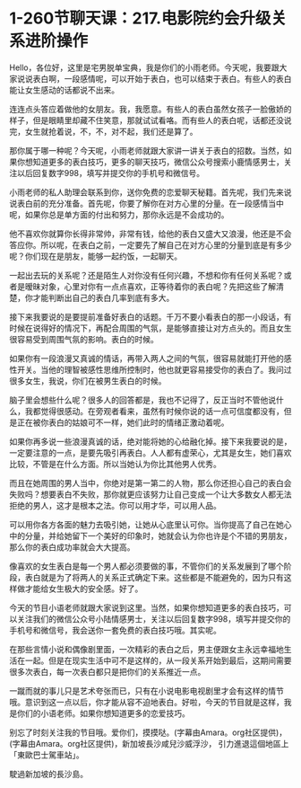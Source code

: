 # 1-260节聊天课：217.电影院约会升级关系进阶操作

Hello，各位好，这里是宅男脱单宝典，我是你们的小雨老师。今天呢，我要跟大家说说表白啊，一段感情呢，可以开始于表白，也可以结束于表白。有些人的表白能让女生感动的话都说不出来。

连连点头答应着做他的女朋友。我，我愿意。有些人的表白虽然女孩子一脸傲娇的样子，但是眼睛里却藏不住笑意，那就试试看咯。而有些人的表白呢，话都还没说完，女生就抢着说，不，不，对不起，我们还是算了。

那你属于哪一种呢？今天呢，小雨老师就跟大家讲一讲关于表白的招数。当然，如果你想知道更多的表白技巧，更多的聊天技巧，微信公众号搜索小鹿情感男士，关注以后回复数字998，填写并提交你的手机号和微信号。

小雨老师的私人助理会联系到你，送你免费的恋爱聊天秘籍。首先呢，我们先来说说表白前的充分准备。首先呢，你要了解你在对方心里的分量。在一段感情当中呢，如果你总是单方面的付出和努力，那你永远是不会成功的。

他不喜欢你就算你长得非常帅，非常有钱，给他的表白又盛大又浪漫，他还是不会答应你。所以呢，在表白之前，一定要先了解自己在对方心里的分量到底是有多少呢？你们现在是朋友，能够一起约饭，一起聊天。

一起出去玩的关系呢？还是陌生人对你没有任何兴趣，不想和你有任何关系呢？或者是暧昧对象，心里对你有一点点喜欢，正等待着你的表白呢？先把这些了解清楚，你才能判断出自己的表白几率到底有多大。

接下来我要说的是要提前准备好表白的话题。千万不要小看表白的那一小段话，有时候在说得好的情况下，再配合周围的气氛，是能够直接让对方点头的。而且女生很容易受到周围气氛的影响。表白的时候。

如果你有一段浪漫又真诚的情话，再带入两人之间的气氛，很容易就能打开他的感性开关。当他的理智被感性思维所控制时，他也就更容易接受你的表白了。我问过很多女生，我说，你们在被男生表白的时候。

脑子里会想些什么呢？很多人的回答都是，我也不记得了，反正当时不管他说什么，我都觉得很感动。在旁观者看来，虽然有时候你说的话一点可信度都没有，但是正在被你表白的姑娘可不一样，她们此时的情绪正激动着呢。

如果你再多说一些浪漫真诚的话，绝对能将她的心给融化掉。接下来我要说的是，一定要注意的一点，是要先吸引再表白。人人都有虚荣心，尤其是女生，她们喜欢比较，不管是在什么方面。所以当她认为你比其他男人优秀。

而且在她周围的男人当中，你绝对是第一第二的人物，那么你还担心自己的表白会失败吗？想要表白不失败，那你就更应该努力让自己变成一个让大多数女人都无法拒绝的男人，这才是根本之法。你可以用才华，可以用人品。

可以用你各方各面的魅力去吸引她，让她从心底里认可你。当你提高了自己在她心中的分量，并给她留下一个美好的印象时，她就会认为你也许是个不错的男朋友，那么你的表白成功率就会大大提高。

像喜欢的女生表白是每一个男人都必须要做的事，不管你们的关系发展到了哪个阶段，表白就是为了将两人的关系正式确定下来。这些都是不能避免的，因为只有这样做才能给女生极大的安全感。好了。

今天的节目小语老师就跟大家说到这里。当然，如果你想知道更多的表白技巧，可以关注我们的微信公众号小陆情感男士，关注以后回复数字998，填写并提交你的手机号和微信号，我会送你一套免费的表白技巧哦。其实呢。

在那些言情小说和偶像剧里面，一次精彩的表白之后，男主便跟女主永远幸福地生活在一起。但是在现实生活中可不是这样的，从一段关系开始到最后，这期间需要很多次表白，每一次表白都只是把你们的关系推近一点。

一蹴而就的事儿只是艺术夸张而已，只有在小说电影电视剧里才会有这样的情节哦。意识到这一点以后，你才能从容不迫地表白。好啦，今天的节目就是这样，我是你们的小语老师。如果你想知道更多的恋爱技巧。

别忘了时刻关注我的节目哦。爱你们，摸摸哒。(字幕由Amara。org社区提供)，(字幕由Amara。org社区提供)，新加坡長沙咸兒沙威浮沙， 引力進退這個地區上「東歐巴士駕車站」。

 駛過新加坡的長沙島。